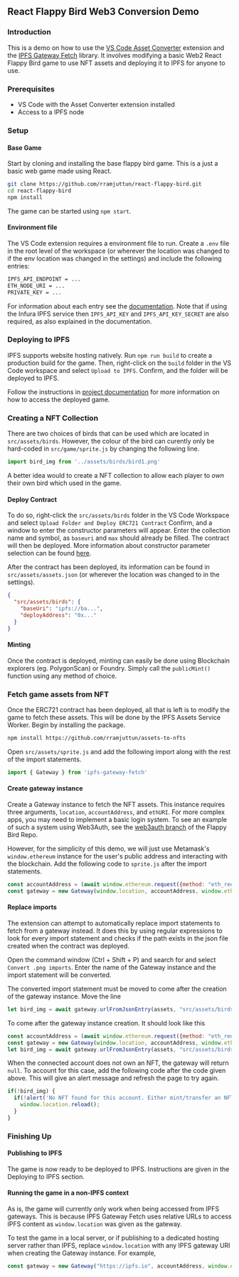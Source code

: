 ## React Flappy Bird Web3 Conversion Demo

### Introduction

This is a demo on how to use the [VS Code Asset Converter](https://github.com/rramjuttun/vscode-asset-converter) extension and the [IPFS Gateway Fetch](https://github.com/rramjuttun/asset-fetching) library. It involves modifying a basic Web2 React Flappy Bird game to use NFT assets and deploying it to IPFS for anyone to use. 

### Prerequisites
* VS Code with the Asset Converter extension installed
* Access to a IPFS node

### Setup
#### Base Game
Start by cloning and installing the base flappy bird game. This is a just a basic web game made using React.

```sh
git clone https://github.com/rramjuttun/react-flappy-bird.git
cd react-flappy-bird
npm install
```

The game can be started using `npm start`. 

#### Environment file
The VS Code extension requires a environment file to run. Create a `.env` file in the root level of the workspace (or wherever the location was changed to if the env location was changed in the settings) and include the following entries:
```sh
IPFS_API_ENDPOINT = ...  
ETH_NODE_URI = ...
PRIVATE_KEY = ...
```
For information about each entry see the [documentation](https://github.com/rramjuttun/vscode-asset-converter#environment-file). Note that if using the Infura IPFS service then `IPFS_API_KEY` and `IPFS_API_KEY_SECRET` are also required, as also explained in the documentation.

### Deploying to IPFS
IPFS supports website hosting natively. Run `npm run build` to create a production build for the game. Then, right-click on the `build` folder in the VS Code workspace and select `Upload to IPFS`. Confirm, and the folder will be deployed to IPFS. 

Follow the instructions in [project documentation](https://github.com/rramjuttun/react-flappy-bird#deployment) for more information on how to access the deployed game.

 
### Creating a NFT Collection
There are two choices of birds that can be used which are located in `src/assets/birds`. However, the colour of the bird can curently only be hard-coded in `src/game/sprite.js` by changing the following line.  

```js
import bird_img from '../assets/birds/bird1.png'
```
A better idea would to create a NFT collection to allow each player to *own* their own bird which used in the game.

#### Deploy Contract
To do so, right-click the `src/assets/birds` folder in the VS Code Workspace and select `Upload Folder and Deploy ERC721 Contract` Confirm, and a window to enter the constructor parameters will appear. Enter the collection name and symbol, as `baseuri` and `max` should already be filled. The contract will then be deployed. More information about constructor parameter selection can be found [here](https://github.com/rramjuttun/vscode-asset-converter#upload-folder-and-deploy-erc721-contract).

After the contract has been deployed, its information can be found in `src/assets/assets.json` (or wherever the location was changed to in the settings). 
```json
{
  "src/assets/birds": {
    "baseUri": "ipfs://ba...",
    "deployAddress": "0x..."
  }
}
```

#### Minting
Once the contract is deployed, minting can easily be done using Blockchain explorers (eg. PolygonScan) or Foundry. Simply call the `publicMint()` function using any method of choice. 

### Fetch game assets from NFT
Once the ERC721 contract has been deployed, all that is left is to modify the game to fetch these assets. This will be done by the IPFS Assets Service Worker. Begin by installing the package. 

```sh
npm install https://github.com/rramjuttun/assets-to-nfts
```

Open `src/assets/sprite.js` and add the following import along with the rest of the import statements. 
```js
import { Gateway } from 'ipfs-gateway-fetch'
```

#### Create gateway instance
Create a Gateway instance to fetch the NFT assets. This instance requires three arguments, `location`, `accountAddress`, and `ethURI`. For more complex apps, you may need to implement a basic login system. To see an example of such a system using Web3Auth, see the [web3auth branch](https://github.com/rramjuttun/react-flappy-bird/tree/web3auth) of the Flappy Bird Repo.

However, for the simplicity of this demo, we will just use Metamask's `window.ethereum` instance for the user's public address and interacting with the blockchain. Add the following code to `sprite.js` after the import statements.

```js
const accountAddress = (await window.ethereum.request({method: "eth_requestAccounts"}))[0];
const gateway = new Gateway(window.location, accountAddress, window.ethereum);
```
#### Replace imports
The extension can attempt to automatically replace import statements to fetch from a gateway instead. It does this by using regular expressions to look for every import statement and checks if the path exists in the json file created when the contract was deployed.

Open the command window (Ctrl + Shift + P) and search for and select `Convert .png imports`. Enter the name of the Gateway instance and the import statement will be converted.

The converted import statement must be moved to come after the creation of the gateway instance. Move the line 
```js
let bird_img = await gateway.urlFromJsonEntry(assets, "src/assets/birds")
```

To come after the gateway instance creation. It should look like this
```js
const accountAddress = (await window.ethereum.request({method: "eth_requestAccounts"}))[0];
const gateway = new Gateway(window.location, accountAddress, window.ethereum);
let bird_img = await gateway.urlFromJsonEntry(assets, "src/assets/birds");
```

When the connected account does not own an NFT, the gateway will return `null`. To account for this case, add the following code after the code given above. This will give an alert message and refresh the page to try again. 
```js
if(!bird_img) {
  if(!alert('No NFT found for this account. Either mint/transfer an NFT to this account or switch to an account that owns one already. Press OK to refresh')){
    window.location.reload();
  }
}
```

### Finishing Up
#### Publishing to IPFS
The game is now ready to be deployed to IPFS. Instructions are given in the Deploying to IPFS section.

#### Running the game in a non-IPFS context
As is, the game will currently only work when being accessed from IPFS gateways. This is because IPFS Gateway Fetch uses relative URLs to access IPFS content as `window.location` was given as the gateway.

To test the game in a local server, or if publishing to a dedicated hosting server rather than IPFS, replace `window.location` with any IPFS gateway URI when creating the Gateway instance. For example,
```js
const gateway = new Gateway("https://ipfs.io", accountAddress, window.ethereum);
```
